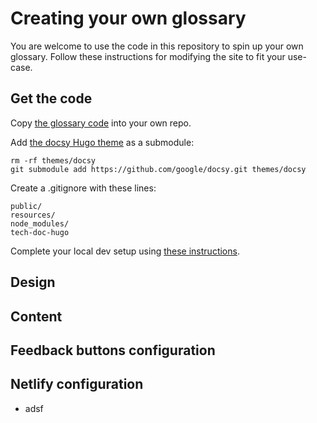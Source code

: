 # Creating your own glossary

You are welcome to use the code in this repository to spin up your own glossary. Follow these instructions for modifying the site to fit your use-case.

## Get the code

Copy [the glossary code](https://github.com/cncf/glossary/archive/refs/heads/main.zip) into your own repo. 

Add [the docsy Hugo theme](https://www.docsy.dev/) as a submodule:
```
rm -rf themes/docsy
git submodule add https://github.com/google/docsy.git themes/docsy
```

Create a .gitignore with these lines:
```
public/
resources/
node_modules/
tech-doc-hugo
```

Complete your local dev setup using [these instructions](https://github.com/cncf/glossary#setting-up-a-local-instance).

## Design

## Content

## Feedback buttons configuration

## Netlify configuration

- adsf
